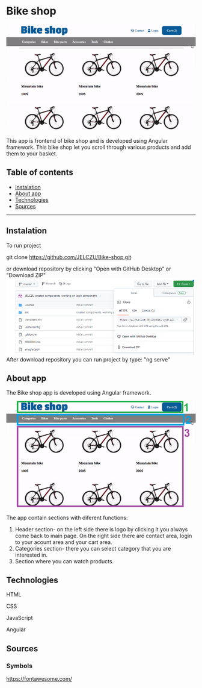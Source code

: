 # Bike shop
![The app](https://github.com/JELCZU/Bike-shop/blob/master/img/The%20app.PNG)

This app is frontend of bike shop and is developed using Angular framework. This bike shop let you scroll through various products and add them to your basket.
## Table of contents
* [Instalation](#Instalation)
* [About app](#About-app)
* [Technologies](#Technologies)
* [Sources](#Sources)

---
## Instalation
To run project

git clone https://github.com/JELCZU/Bike-shop.git

or download repository by clicking "Open with GitHub Desktop" or "Download ZIP"
![How to download](https://github.com/JELCZU/Bike-shop/blob/master/img/How%20to%20download.PNG) 
After download repository you can run project by type:
"ng serve"
## About app
The Bike shop app is developed using  Angular framework.

![The app how to](https://github.com/JELCZU/Bike-shop/blob/master/img/The%20app%20how%20to.PNG)

The app contain sections with diferent functions:
1. Header section- on the left side there is logo by clicking it you always come back to main page. On the right side there are contact area, login to your acount area and your cart area.
2. Categories section- there you can select category that you are interested in.
3. Section where you can watch products.

## Technologies
HTML

CSS

JavaScript

Angular
## Sources
### Symbols
https://fontawesome.com/
